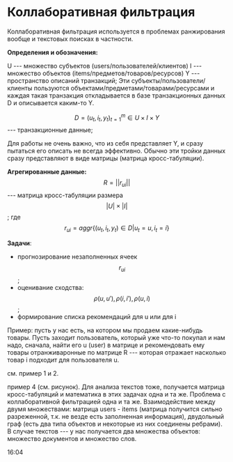 # Коллаборативная фильтрация

Коллаборативная фильтрация используется в проблемах ранжирования вообще и текстовых поисках в частности. 

**Определения и обозначения:**

U --- множество субъектов (users/пользователей/клиентов)
I --- множество объектов (items/предметов/товаров/ресурсов)
Y --- пространство описаний транзакций;
Эти субъекты/пользователи/клиенты пользуются объектами/предметами/товарами/ресурсами и каждая такая транзакция откладывается в базе транзакционных данных D и описывается каким-то Y. 

$$D = (u_t, i_t, y_t)^{m}_{t=1} \in U \times I \times Y$$ --- транзакционные данные;

Для работы не очень важно, что из себя представляет Y, и сразу пытаться его описать не всегда эффективно. Обычно эти тройки данных сразу представляют в виде матрицы (матрица кросс-табуляции).  

**Агрегированные данные:**
$$R=||r_{ui}||$$ --- матрица кросс-табуляции размера $$|U|\times |I|$$;
где $$r_{ui}=aggr\{(u_t, i_t, y_t)\in D | u_t = u, i_t = i \}$$

**Задачи**:
* прогнозирование незаполненных ячеек $$r_{ui}$$;
* оценивание сходства: $$\rho(u,u'), \rho(i,i'), \rho(u,i)$$;
* формирование списка рекомендаций для u или для i
 
Пример:
пусть у нас есть, на котором мы продаем какие-нибудь товары. Пусть заходит пользователь, который уже что-то покупал и нам надо, сначала, найти его u (user) в матрице и рекомендовать ему товары отранживаронные по матрице R --- которая отражает насколько товар i  подходит для пользователя u. 

см. пример 1 и 2. 

пример 4 (см. рисунок). Для анализа текстов тоже, получается матрица кросс-табуляций и математика в этих задачах одна и та же. Проблема с коллаборативной фильтрацией одна и та же. Взаимодействие между двумя множествами: матрица users - items (матрица получится сильно разреженной, т.к. не везде есть заполненная информация), двудольный граф (есть два типа объектов и некоторые из них соединены ребрами). В случае текстов --- у нас получается два множества объектов: множество документов и множество слов. 

16:04